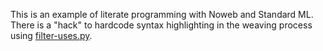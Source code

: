 This is an example of literate programming with Noweb and Standard
ML. There is a "hack" to hardcode syntax highlighting in the weaving
process using [filter-uses.py](./filter-uses.py).